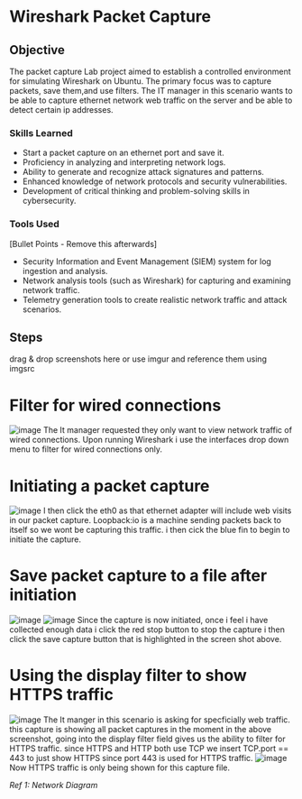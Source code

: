 # Wireshark Packet Capture

## Objective

The packet capture Lab project aimed to establish a controlled environment for simulating Wireshark on Ubuntu. The primary focus was to capture packets, save them,and use filters. The IT manager in this scenario wants to be able to capture ethernet network web traffic on the server and be able to detect certain ip addresses.
### Skills Learned

- Start a packet capture on an ethernet port and save it.
- Proficiency in analyzing and interpreting network logs.
- Ability to generate and recognize attack signatures and patterns.
- Enhanced knowledge of network protocols and security vulnerabilities.
- Development of critical thinking and problem-solving skills in cybersecurity.

### Tools Used
[Bullet Points - Remove this afterwards]

- Security Information and Event Management (SIEM) system for log ingestion and analysis.
- Network analysis tools (such as Wireshark) for capturing and examining network traffic.
- Telemetry generation tools to create realistic network traffic and attack scenarios.

## Steps
drag & drop screenshots here or use imgur and reference them using imgsrc

# Filter for wired connections
![image](https://github.com/user-attachments/assets/49c2058f-06db-4c75-a277-c5d8105bbf44)
The It manager requested they only want to view network traffic of wired connections.  Upon running Wireshark i use the interfaces drop down menu to filter for wired connections only.

# Initiating a packet capture
![image](https://github.com/user-attachments/assets/676fa8e1-6143-422d-803f-3521c522f80a)
I then click the eth0 as that ethernet adapter will include web visits in our packet capture.  Loopback:io is a machine sending packets back to itself so we wont be capturing this traffic. i then cick the blue fin to begin to initiate the capture.

# Save packet capture to a file after initiation
![image](https://github.com/user-attachments/assets/0ed5554f-928a-43d2-9775-ad30d8ef591f)
![image](https://github.com/user-attachments/assets/7718f1e3-ae3e-4764-a001-6029620e2d83)
Since the capture is now initiated, once i feel i have collected enough data i click the red stop button to stop the capture i then click the save capture button that is highlighted in the screen shot above.

# Using the display filter to show HTTPS traffic
![image](https://github.com/user-attachments/assets/97b67a34-e28a-4f00-8d25-d2a695bc7f1a)
The It manger in this scenario is asking for specficially web traffic. this capture is showing all packet captures in the moment in the above screenshot, going into the display filter field gives us the ability to filter for HTTPS traffic. since HTTPS and HTTP both use TCP we insert TCP.port == 443 to just show HTTPS since port 443 is used for HTTPS traffic.
![image](https://github.com/user-attachments/assets/ecd66752-a50b-4c5c-aa7d-924d49c81f92)
Now HTTPS traffic is only being shown for this capture file.



*Ref 1: Network Diagram*


